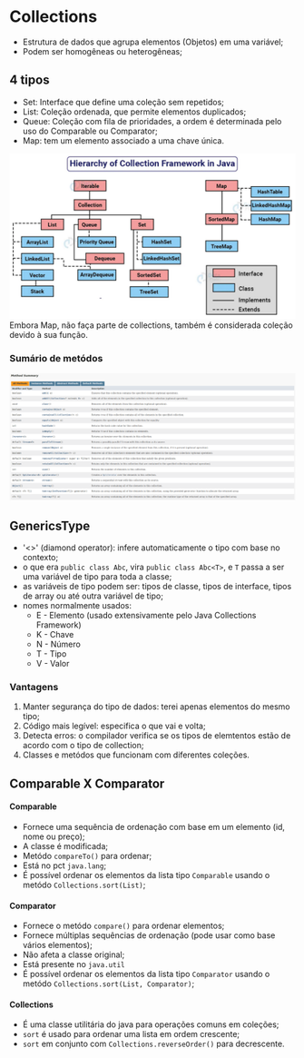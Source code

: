 # Collections

* Estrutura de dados que agrupa elementos (Objetos) em uma variável;
* Podem ser homogêneas ou heterogêneas;

## 4 tipos

* Set: Interface que define uma coleção sem repetidos;
* List: Coleção ordenada, que permite elementos duplicados;
* Queue: Coleção com fila de prioridades, a ordem é determinada pelo uso do Comparable ou Comparator;
* Map: tem um elemento associado a uma chave única.


![alt text](collection-framework.png)
Embora Map, não faça parte de collections, também é considerada coleção devido à sua função.

### Sumário de metódos

![alt text](<collection-framework-methods copy.png>)

## GenericsType

* '<>' (diamond operator): infere automaticamente o tipo com base no contexto;
* o que era `public class Abc`, vira `public class Abc<T>`, e `T` passa a ser uma variável de tipo para toda a classe;
* as variáveis de tipo podem ser: tipos de classe, tipos de interface, tipos de array ou até outra variável de tipo;
* nomes normalmente usados:
    * E - Elemento (usado extensivamente pelo Java Collections Framework)
    * K - Chave
    * N - Número
    * T - Tipo
    * V - Valor

### Vantagens
1. Manter segurança do tipo de dados: terei apenas elementos do mesmo tipo;
2. Código mais legível: especifica o que vai e volta;
3. Detecta erros: o compilador verifica se os tipos de elemtentos estão de acordo com o tipo de collection;
4. Classes e metódos que funcionam com diferentes coleções.

## Comparable X Comparator

#### Comparable
* Fornece uma sequência de ordenação com base em um elemento (id, nome ou preço);
* A classe é modificada;
* Metódo `compareTo()` para ordenar;
* Está no pct `java.lang`;
* É possível ordenar os elementos da lista tipo `Comparable` usando o metódo `Collections.sort(List)`;

#### Comparator

* Fornece o metódo `compare()` para ordenar elementos;
* Fornece múltiplas sequências de ordenação (pode usar como base vários elementos);
* Não afeta a classe original;
* Está presente no `java.util`
* É possível ordenar os elementos da lista tipo `Comparator` usando o metódo `Collections.sort(List, Comparator)`;

#### Collections
* É uma classe utilitária do java para operações comuns em coleções;
* `sort` é usado para ordenar uma lista em ordem crescente;
* `sort` em conjunto com `Collections.reverseOrder()` para decrescente.
